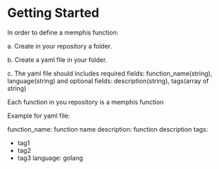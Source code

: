 # Getting Started

In order to define a memphis function:&#x20;

a. Create in your repository a folder.&#x20;

b. Create a yaml file in your folder.&#x20;

c. The yaml file should includes required fields: function\_name(string), language(string) and optional fields: description(string), tags(array of string)

Each function in you repository is a memphis function

Example for yaml file:

function\_name: function name description: function description tags:

* tag1
* tag2
* tag3 language: golang
